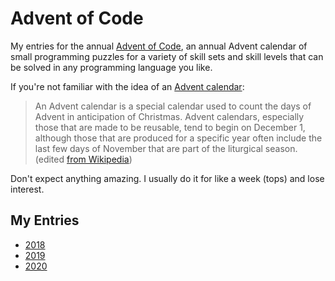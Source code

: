 # Advent of Code

My entries for the annual [Advent of Code](https://adventofcode.com/2020/about), an annual Advent calendar of small programming puzzles for a variety of skill sets and skill levels that can be solved in any programming language you like.

If you're not familiar with the idea of an [Advent calendar](https://en.wikipedia.org/wiki/Advent_calendar):

> An Advent calendar is a special calendar used to count the days of Advent in anticipation of Christmas. Advent calendars, especially those that are made to be reusable, tend to begin on December 1, although those that are produced for a specific year often include the last few days of November that are part of the liturgical season. (edited [from Wikipedia](https://en.wikipedia.org/wiki/Advent_calendar))

Don't expect anything amazing. I usually do it for like a week (tops) and lose interest.

## My Entries

* [2018](2018)
* [2019](2019)
* [2020](2020)
